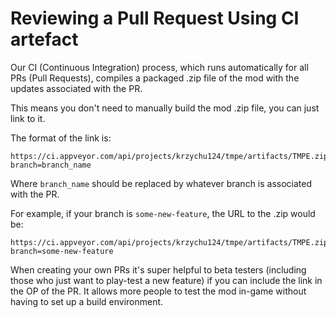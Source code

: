 # Reviewing a Pull Request Using CI artefact

Our CI (Continuous Integration) process, which runs automatically for all PRs (Pull Requests), compiles a packaged .zip
file of the mod with the updates associated with the PR.

This means you don't need to manually build the mod .zip file, you can just link to it.

The format of the link is:

```
https://ci.appveyor.com/api/projects/krzychu124/tmpe/artifacts/TMPE.zip?branch=branch_name
```

Where `branch_name` should be replaced by whatever branch is associated with the PR.

For example, if your branch is `some-new-feature`, the URL to the .zip would be:

```
https://ci.appveyor.com/api/projects/krzychu124/tmpe/artifacts/TMPE.zip?branch=some-new-feature
```

When creating your own PRs it's super helpful to beta testers (including those who just want to play-test a new feature)
if you can include the link in the OP of the PR. It allows more people to test the mod in-game without having to set up
a build environment.
